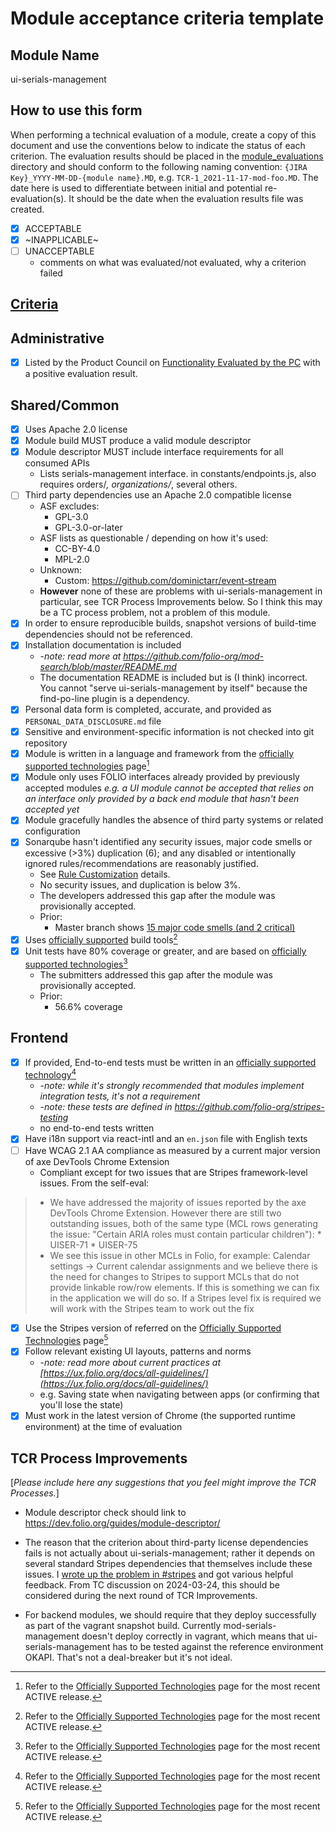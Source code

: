 # Module acceptance criteria template

## Module Name
ui-serials-management

## How to use this form
When performing a technical evaluation of a module, create a copy of this document and use the conventions below to indicate the status of each criterion.  The evaluation results should be placed in the [module_evaluations](https://github.com/folio-org/tech-council/tree/master/module_evaluations) directory and should conform to the following naming convention: `{JIRA Key}_YYYY-MM-DD-{module name}.MD`, e.g. `TCR-1_2021-11-17-mod-foo.MD`.  The date here is used to differentiate between initial and potential re-evaluation(s).  It should be the date when the evaluation results file was created.

* [x] ACCEPTABLE
* [x] ~INAPPLICABLE~
* [ ] UNACCEPTABLE
  * comments on what was evaluated/not evaluated, why a criterion failed

## [Criteria](https://github.com/folio-org/tech-council/blob/7b10294a5c1c10c7e1a7c5b9f99f04bf07630f06/MODULE_ACCEPTANCE_CRITERIA.MD)

## Administrative
* [X] Listed by the Product Council on [Functionality Evaluated by the PC](https://wiki.folio.org/display/PC/Functionality+Evaluated+by+the+PC) with a positive evaluation result.

## Shared/Common
* [X] Uses Apache 2.0 license
* [X] Module build MUST produce a valid module descriptor
* [X] Module descriptor MUST include interface requirements for all consumed APIs
  * Lists serials-management interface.  in constants/endpoints.js, also requires orders/*, organizations/*, several others.
* [ ] Third party dependencies use an Apache 2.0 compatible license
  * ASF excludes:
    * GPL-3.0
    * GPL-3.0-or-later
  * ASF lists as questionable / depending on how it's used:
    * CC-BY-4.0
    * MPL-2.0
  * Unknown:
    * Custom: https://github.com/dominictarr/event-stream
  * **However** none of these are problems with ui-serials-management in particular, see TCR Process Improvements below.  So I think this may be a TC process problem, not a problem of this module.
* [X] In order to ensure reproducible builds, snapshot versions of build-time dependencies should not be referenced.
* [X] Installation documentation is included
  * -_note: read more at https://github.com/folio-org/mod-search/blob/master/README.md_
  * The documentation README is included but is (I think) incorrect.  You cannot "serve ui-serials-management by itself" because the find-po-line plugin is a dependency.
* [X] Personal data form is completed, accurate, and provided as `PERSONAL_DATA_DISCLOSURE.md` file
* [X] Sensitive and environment-specific information is not checked into git repository
* [X] Module is written in a language and framework from the [officially supported technologies](https://wiki.folio.org/display/TC/Officially+Supported+Technologies) page[^1]
* [X] Module only uses FOLIO interfaces already provided by previously accepted modules _e.g. a UI module cannot be accepted that relies on an interface only provided by a back end module that hasn't been accepted yet_
* [X] Module gracefully handles the absence of third party systems or related configuration
* [X] Sonarqube hasn't identified any security issues, major code smells or excessive (>3%) duplication (6); and any disabled or intentionally ignored rules/recommendations are reasonably justified.
  * See [Rule Customization](https://dev.folio.org/guides/code-analysis/#rule-customization) details. 
  * No security issues, and duplication is below 3%.
  * The developers addressed this gap after the module was provisionally accepted.
  * Prior:
    * Master branch shows [15 major code smells (and 2 critical)](https://sonarcloud.io/project/issues?impactSeverities=HIGH&resolved=false&types=CODE_SMELL&id=org.folio%3Aui-serials-management)
* [X] Uses [officially supported](https://wiki.folio.org/display/TC/Officially+Supported+Technologies) build tools[^1]
* [X] Unit tests have 80% coverage or greater, and are based on [officially supported technologies](https://wiki.folio.org/display/TC/Officially+Supported+Technologies)[^1]
  * The submitters addressed this gap after the module was provisionally accepted.
  * Prior: 
    * 56.6% coverage

## Frontend
* [X] If provided, End-to-end tests must be written in an [officially supported technology](https://wiki.folio.org/display/TC/Officially+Supported+Technologies)[^1]
  * -_note: while it's strongly recommended that modules implement integration tests, it's not a requirement_
  * -_note: these tests are defined in https://github.com/folio-org/stripes-testing_
  * no end-to-end tests written
* [X] Have i18n support via react-intl and an `en.json` file with English texts
* [ ] Have WCAG 2.1 AA compliance as measured by a current major version of axe DevTools Chrome Extension
  * Compliant except for two issues that are Stripes framework-level issues.  From the self-eval:
>  * We have addressed the majority of issues reported by the axe DevTools Chrome Extension. However there are still two outstanding issues, both of the same type (MCL rows generating the issue: "Certain ARIA roles must contain particular children"):
    * UISER-71
    * UISER-75
> * We see this issue in other MCLs in Folio, for example: Calendar settings -> Current calendar assignments and we believe there is the need for changes to Stripes to support MCLs that do not provide linkable row/row elements. If this is something we can fix in the application we will do so. If a Stripes level fix is required we will work with the Stripes team to work out the fix
* [X] Use the Stripes version of referred on the [Officially Supported Technologies](https://wiki.folio.org/display/TC/Officially+Supported+Technologies) page[^1]
* [X] Follow relevant existing UI layouts, patterns and norms
  * -_note: read more about current practices at [https://ux.folio.org/docs/all-guidelines/](https://ux.folio.org/docs/all-guidelines/)_
  * e.g. Saving state when navigating between apps (or confirming that you'll lose the state)
* [X] Must work in the latest version of Chrome (the supported runtime environment) at the time of evaluation

## TCR Process Improvements
[_Please include here any suggestions that you feel might improve the TCR Processes._]

* Module descriptor check should link to https://dev.folio.org/guides/module-descriptor/

* The reason that the criterion about third-party license dependencies fails is not actually about ui-serials-management; rather it depends on several standard Stripes dependencies that themselves include these issues.  I [wrote up the problem in #stripes](https://folio-project.slack.com/archives/C210UCHQ9/p1709571130512069) and got various helpful feedback.  From TC discussion on 2024-03-24, this should be considered during the next round of TCR Improvements.  

* For backend modules, we should require that they deploy successfully as part of the vagrant snapshot build.  Currently mod-serials-management doesn't deploy correctly in vagrant, which means that ui-serials-management has to be tested against the reference environment OKAPI.  That's not a deal-breaker but it's not ideal.  

[^1]: Refer to the [Officially Supported Technologies](https://wiki.folio.org/display/TC/Officially+Supported+Technologies) page for the most recent ACTIVE release.
